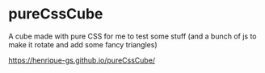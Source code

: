 # pureCssCube

A cube made with pure CSS for me to test some stuff
(and a bunch of js to make it rotate and add some fancy triangles)


https://henrique-gs.github.io/pureCssCube/
